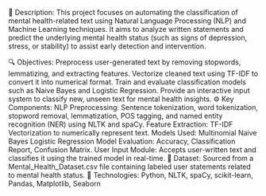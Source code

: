 📌 Description:
This project focuses on automating the classification of mental health-related text using Natural Language Processing (NLP) and Machine Learning techniques. It aims to analyze written statements and predict the underlying mental health status (such as signs of depression, stress, or stability) to assist early detection and intervention.

🔍 Objectives:
Preprocess user-generated text by removing stopwords, lemmatizing, and extracting features.
Vectorize cleaned text using TF-IDF to convert it into numerical format.
Train and evaluate classification models such as Naive Bayes and Logistic Regression.
Provide an interactive input system to classify new, unseen text for mental health insights.
⚙️ Key Components:
NLP Preprocessing: Sentence tokenization, word tokenization, stopword removal, lemmatization, POS tagging, and named entity recognition (NER) using NLTK and spaCy.
Feature Extraction: TF-IDF Vectorization to numerically represent text.
Models Used:
Multinomial Naive Bayes
Logistic Regression
Model Evaluation: Accuracy, Classification Report, Confusion Matrix.
User Input Module: Accepts user-written text and classifies it using the trained model in real-time.
📂 Dataset:
Sourced from a Mental_Health_Dataset.csv file containing labeled user statements related to mental health status.
🚀 Technologies:
Python, NLTK, spaCy, scikit-learn, Pandas, Matplotlib, Seaborn


